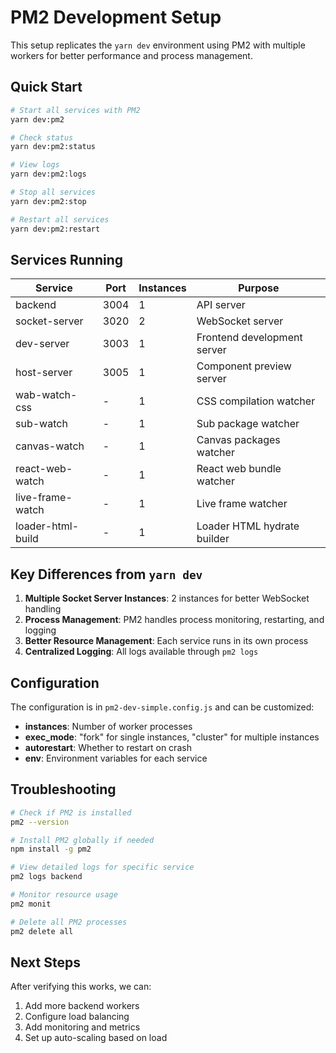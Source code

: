 # PM2 Development Setup

This setup replicates the `yarn dev` environment using PM2 with multiple workers for better performance and process management.

## Quick Start

```bash
# Start all services with PM2
yarn dev:pm2

# Check status
yarn dev:pm2:status

# View logs
yarn dev:pm2:logs

# Stop all services
yarn dev:pm2:stop

# Restart all services
yarn dev:pm2:restart
```

## Services Running

| Service | Port | Instances | Purpose |
|---------|------|-----------|---------|
| backend | 3004 | 1 | API server |
| socket-server | 3020 | 2 | WebSocket server |
| dev-server | 3003 | 1 | Frontend development server |
| host-server | 3005 | 1 | Component preview server |
| wab-watch-css | - | 1 | CSS compilation watcher |
| sub-watch | - | 1 | Sub package watcher |
| canvas-watch | - | 1 | Canvas packages watcher |
| react-web-watch | - | 1 | React web bundle watcher |
| live-frame-watch | - | 1 | Live frame watcher |
| loader-html-build | - | 1 | Loader HTML hydrate builder |

## Key Differences from `yarn dev`

1. **Multiple Socket Server Instances**: 2 instances for better WebSocket handling
2. **Process Management**: PM2 handles process monitoring, restarting, and logging
3. **Better Resource Management**: Each service runs in its own process
4. **Centralized Logging**: All logs available through `pm2 logs`

## Configuration

The configuration is in `pm2-dev-simple.config.js` and can be customized:

- **instances**: Number of worker processes
- **exec_mode**: "fork" for single instances, "cluster" for multiple instances
- **autorestart**: Whether to restart on crash
- **env**: Environment variables for each service

## Troubleshooting

```bash
# Check if PM2 is installed
pm2 --version

# Install PM2 globally if needed
npm install -g pm2

# View detailed logs for specific service
pm2 logs backend

# Monitor resource usage
pm2 monit

# Delete all PM2 processes
pm2 delete all
```

## Next Steps

After verifying this works, we can:
1. Add more backend workers
2. Configure load balancing
3. Add monitoring and metrics
4. Set up auto-scaling based on load
